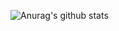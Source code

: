 ![Anurag's github stats](https://github-readme-stats.vercel.app/api?username=mikaelzero&theme=vue-dark&show_icons=true)
